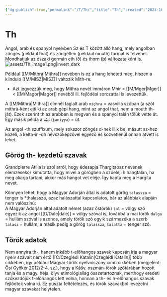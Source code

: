 ```yaml
---
{"dg-publish":true,"permalink":"/T/Th/","title":"Th","created":"2023-10-21T04:27","updated":"2024-10-26T00:37"}
---
```



# Th

Angol, arab és spanyol nyelvben Sz és T között álló hang, mely angolban zöngés (például that) és zöngétlen (például mouth) formát is felvehet. Mondhatjuk az északi germán eth (ð) és thorn (þ) változataiként is.  
![assets/Th_image1.png|invert_dark](/img/user/T/assets/Th_image1.png)  
 
Például [[M/Mithra\|Mithra]] nevében is ez a hang lehetett meg, hiszen a kiinduló [[M/MISZ\|MISZ]] változik Mith-re.  
- Azt jegyezzük meg, hogy Mithra nevét immáron Mhir < [[M/Mger\|Mger]] < [[M/Magor\|Magor]] nevéből ill. fejlődési sorozattal is levezettük.

A [[M/Mithra\|Mithra]] címnél taglalt arab `miḏhra` = vasvilla szóban (a szót mithrā-ként ejti ki az arab gépi hang, mint az angol that, nem a mouth th-ját). Ezek szerint th az arabban is megvan és a spanyol talán tőlük vette át.  
Egy másik példa a ثَنيّة (`ṯaniyya`) = út.  

Az angol -th szuffixum, mely sokszor zöngés d-nek illik be, másutt sz-hez közeli, a kelta-ír -dh névszóképzővel egyező és közvetlenül onnan átvett is lehet.  

## Görög th- kezdetű szavak

Grandpierre Atilla is szól arról, hogy édesapja Thargitaosz nevének elemzésekor kimutatta, hogy mivel a görögben a szóeleji h hangtalan, ha meg akarja tartani, akkor más hangot vet eléje. Így kapta meg a Hargita nevet.  
  

Könnyen lehet, hogy a Magyar Adorján által is adatolt görög `talassza` = tenger is \*thalassza, azaz halászattal kapcsolatos, bár az alábbiak alapján nem valószínű:  
A Magyar Adorján által adatolt német (azaz őstörök) `tal` = völgy szó egyezik az angol [[D/Dale\|dale]] = völgy szóval is, továbbá a mai török `dalga` = hullám szóval is azonos, amely török szó egyik származéka a szerb `talasz` = hullám, a másik pedig a görög `talassza`, `talatta` = tenger szó.  

## Török adatok

Nem annyira th-, hanem inkább t-előhangos szavak kapcsán írja a magyar nyelv szavait nem értő [[C/Czeglédi Katalin\|Czeglédi Katalin]] több cikkében, így például Magyar-török nyelvviszony című cikkében (megjelent: Ősi Gyökér 2012/2-4. sz.), hogy a Kāšγ. oszmán-török szótárában hozott taηla és a magy. héja, ölyv etimológiailag összetartoznak, merthogy eredeti szókezdőjük t-előhangos lett volna, honnan a th- és h-előhangos szavak fejlődtek volna ki. Ez puszta feltételezés, és török szavakból levezetni magyar szavakat helytelen.  